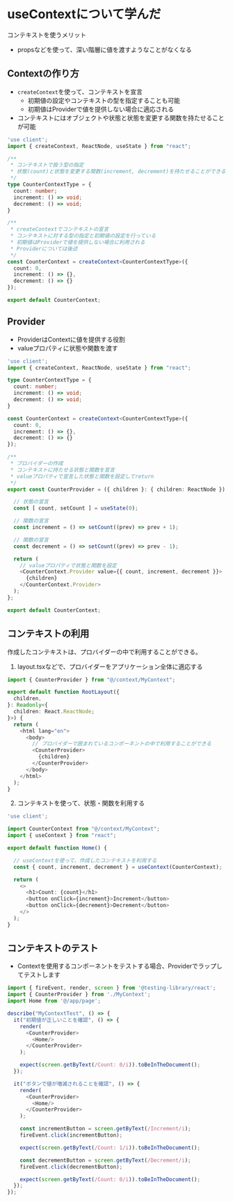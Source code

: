 # useContextについて学んだ

コンテキストを使うメリット

- propsなどを使って、深い階層に値を渡すようなことがなくなる

## Contextの作り方

- `createContext`を使って、コンテキストを宣言
  - 初期値の設定やコンテキストの型を指定することも可能
  - 初期値はProviderで値を提供しない場合に適応される
- コンテキストにはオブジェクトや状態と状態を変更する関数を持たせることが可能

```typescript
'use client';
import { createContext, ReactNode, useState } from "react";

/**
 * コンテキストで扱う型の指定
 * 状態(count)と状態を変更する関数(increment, decrement)を持たせることができる
 */
type CounterContextType = {
  count: number;
  increment: () => void;
  decrement: () => void;
}

/**
 * createContextでコンテキストの宣言
 * コンテキストに対する型の指定と初期値の設定を行っている
 * 初期値はProviderで値を提供しない場合に利用される
 * Providerについては後述
 */
const CounterContext = createContext<CounterContextType>({
  count: 0,
  increment: () => {},
  decrement: () => {}
});

export default CounterContext;
```

## Provider

- ProviderはContextに値を提供する役割
- valueプロパティに状態や関数を渡す

```typescript
'use client';
import { createContext, ReactNode, useState } from "react";

type CounterContextType = {
  count: number;
  increment: () => void;
  decrement: () => void;
}

const CounterContext = createContext<CounterContextType>({
  count: 0,
  increment: () => {},
  decrement: () => {}
});

/**
 * プロバイダーの作成
 * コンテキストに持たせる状態と関数を宣言
 * valueプロパティで宣言した状態と関数を設定してreturn
 */
export const CounterProvider = ({ children }: { children: ReactNode }) => {

  // 状態の宣言
  const [ count, setCount ] = useState(0);

  // 関数の宣言
  const increment = () => setCount((prev) => prev + 1);

  // 関数の宣言
  const decrement = () => setCount((prev) => prev - 1);

  return (
    // valueプロパティで状態と関数を設定
    <CounterContext.Provider value={{ count, increment, decrement }}>
      {children}
    </CounterContext.Provider>
  );
};

export default CounterContext;
```

## コンテキストの利用

作成したコンテキストは、プロバイダーの中で利用することができる。

1. layout.tsxなどで、プロバイダーをアプリケーション全体に適応する

```typescript
import { CounterProvider } from "@/context/MyContext";

export default function RootLayout({
  children,
}: Readonly<{
  children: React.ReactNode;
}>) {
  return (
    <html lang="en">
      <body>
        // プロバイダーで囲まれているコンポーネントの中で利用することができる
        <CounterProvider>
          {children}
        </CounterProvider>
      </body>
    </html>
  );
}
```

2. コンテキストを使って、状態・関数を利用する

```typescript
'use client';

import CounterContext from "@/context/MyContext";
import { useContext } from "react";

export default function Home() {

  // useContextを使って、作成したコンテキストを利用する
  const { count, increment, decrement } = useContext(CounterContext);

  return (
    <>
      <h1>Count: {count}</h1>
      <button onClick={increment}>Increment</button>
      <button onClick={decrement}>Decrement</button>
    </>
  );
}
```

## コンテキストのテスト

- Contextを使用するコンポーネントをテストする場合、Providerでラップしてテストします

```typescript
import { fireEvent, render, screen } from '@testing-library/react';
import { CounterProvider } from './MyContext';
import Home from '@/app/page';

describe("MyContextTest", () => {
  it("初期値が正しいことを確認", () => {
    render(
      <CounterProvider>
        <Home/>
      </CounterProvider>
    );

    expect(screen.getByText(/Count: 0/i)).toBeInTheDocument();
  });

  it("ボタンで値が増減されることを確認", () => {
    render(
      <CounterProvider>
        <Home/>
      </CounterProvider>
    );

    const incrementButton = screen.getByText(/Increment/i);
    fireEvent.click(incrementButton);

    expect(screen.getByText(/Count: 1/i)).toBeInTheDocument();

    const decrementButton = screen.getByText(/Decrement/i);
    fireEvent.click(decrementButton);

    expect(screen.getByText(/Count: 0/i)).toBeInTheDocument();
  });
});
```
